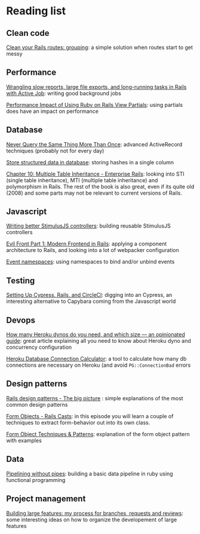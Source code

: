 # Reading list

## Clean code
[Clean your Rails routes: grouping](https://medium.com/rubycademy/how-to-keep-your-routes-clean-in-ruby-on-rails-f7cf348ec13b): a simple solution when routes start to get messy

## Performance
[Wrangling slow reports, large file exports, and long-running tasks in Rails with Active Job](https://boringrails.com/articles/large-exports-and-slow-reports-with-activejob/): writing good background jobs

[Performance Impact of Using Ruby on Rails View Partials](https://scoutapm.com/blog/performance-impact-of-using-ruby-on-rails-view-partials): using partials does have an impact on performance

## Database
[Never Query the Same Thing More Than Once](https://johnnunemaker.com/never-query-the-same-thing-more-than-once/): advanced ActiveRecord techniques (probably not for every day)

[Store structured data in database](https://api.rubyonrails.org/classes/ActiveRecord/Store.html): storing hashes in a single column

[Chapter 10: Multiple Table Inheritance - Enterprise Rails](https://danchak99.wordpress.com/enterprise-rails/chapter-10-multiple-table-inheritance/): looking into STI (single table inheritance), MTI (multiple table inheritance) and polymorphism in Rails. The rest of the book is also great, even if its quite old (2008) and some parts may not be relevant to current versions of Rails.

## Javascript
[Writing better StimulusJS controllers](https://boringrails.com/articles/better-stimulus-controllers/): building reusable StimulusJS controllers

[Evil Front Part 1: Modern Frontend in Rails](https://evilmartians.com/chronicles/evil-front-part-1): applying a component architecture to Rails, and looking into a lot of webpacker configuration

[Event namespaces](https://medium.com/@giraldezjorge/jquery-event-namespaces-25df89bd89dd): using namespaces to bind and/or unbind events

## Testing
[Setting Up Cypress, Rails, and CircleCI](https://gilesbowkett.com/blog/2020/10/09/cypress-rails-circle/): digging into an Cypress, an interesting alternative to Capybara coming from the Javascript world

## Devops
[How many Heroku dynos do you need, and which size — an opinionated guide](https://railsautoscale.com/how-many-dynos/): great article explaining all you need to know about Heroku dyno and concurrency configuration

[Heroku Database Connection Calculator](https://railsautoscale.com/heroku-postgresql-connection-calculator/): a tool to calculate how many db connections are necessary on Heroku (and avoid `PG::ConnectionBad` errors

## Design patterns
[Rails design patterns - The big picture](https://longliveruby.com/articles/rails-design-patterns-the-big-picture) : simple explanations of the most common design patterns

[Form Objects - Rails Casts](http://railscasts.com/episodes/416-form-objects?view=asciicast): in this episode you will learn a couple of techniques to extract form-behavior out into its own class.

[Form Object Techniques & Patterns](https://medium.com/@jaryl/disciplined-rails-form-object-techniques-patterns-part-1-23cfffcaf429): explanation of the form object pattern with examples

## Data
[Pipelining without pipes](https://thoughtbot.com/blog/pipelining-without-pipes-in-ruby): building a basic data pipeline in ruby using functional programming

## Project management
[Building large features: my process for branches, requests and reviews](https://remimercier.com/building-large-features-process/): some interesting ideas on how to organize the developement of large features
